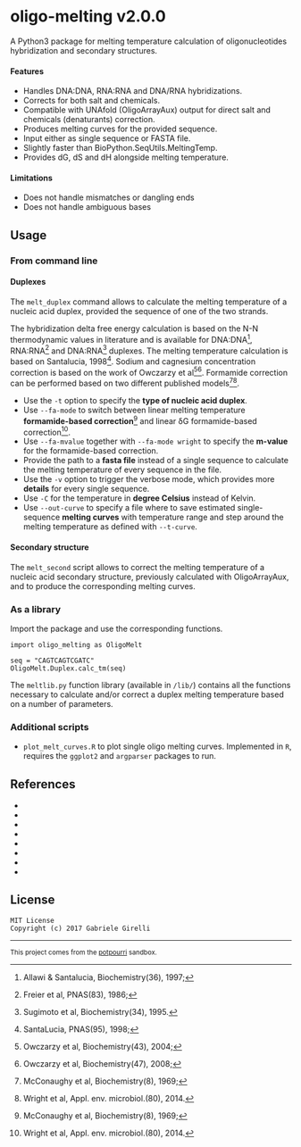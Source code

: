 oligo-melting v2.0.0
===

A Python3 package for melting temperature calculation of oligonucleotides hybridization and secondary structures.

#### Features

* Handles DNA:DNA, RNA:RNA and DNA/RNA hybridizations.
* Corrects for both salt and chemicals.
* Compatible with UNAfold (OligoArrayAux) output for direct salt and chemicals (denaturants) correction.
* Produces melting curves for the provided sequence.
* Input either as single sequence or FASTA file.
* Slightly faster than BioPython.SeqUtils.MeltingTemp.
* Provides dG, dS and dH alongside melting temperature.

#### Limitations

* Does not handle mismatches or dangling ends
* Does not handle ambiguous bases

Usage
---

### From command line

#### Duplexes

The `melt_duplex` command allows to calculate the melting temperature of a nucleic acid duplex, provided the sequence of one of the two strands.

The hybridization delta free energy calculation is based on the N-N thermodynamic values in literature and is available for DNA:DNA[^3], RNA:RNA[^1] and DNA:RNA[^2] duplexes. The melting temperature calculation is based on Santalucia, 1998[^4]. Sodium and cagnesium concentration correction is based on the work of Owczarzy et al[^5][^6]. Formamide correction can be performed based on two different published models[^7][^8].

* Use the `-t` option to specify the **type of nucleic acid duplex**.
* Use `--fa-mode` to switch between linear melting temperature **formamide-based correction**[^7] and linear &delta;G formamide-based correction[^8].
* Use `--fa-mvalue` together with `--fa-mode wright` to specify the **m-value** for the formamide-based correction.
* Provide the path to a **fasta file** instead of a single sequence to calculate the melting temperature of every sequence in the file.
* Use the `-v` option to trigger the verbose mode, which provides more **details** for every single sequence.
* Use `-C` for the temperature in **degree Celsius** instead of Kelvin.
* Use `--out-curve` to specify a file where to save estimated single-sequence **melting curves** with temperature range and step around the melting temperature as defined with `--t-curve`.

#### Secondary structure

The `melt_second` script allows to correct the melting temperature of a nucleic acid secondary structure, previously calculated with OligoArrayAux, and to produce the corresponding melting curves.

### As a library

Import the package and use the corresponding functions.

```python3
import oligo_melting as OligoMelt

seq = "CAGTCAGTCGATC"
OligoMelt.Duplex.calc_tm(seq)
```

The `meltlib.py` function library (available in `/lib/`) contains all the functions necessary to calculate and/or correct a duplex melting temperature based on a number of parameters.

### Additional scripts

* `plot_melt_curves.R` to plot single oligo melting curves. Implemented in `R`, requires the `ggplot2` and `argparser` packages to run.

## References

* [^1]: Freier et al, PNAS(83), 1986;
* [^2]: Sugimoto et al, Biochemistry(34), 1995.
* [^3]: Allawi & Santalucia, Biochemistry(36), 1997;
* [^4]: SantaLucia, PNAS(95), 1998;
* [^5]: Owczarzy et al, Biochemistry(43), 2004;
* [^6]: Owczarzy et al, Biochemistry(47), 2008;
* [^7]: McConaughy et al, Biochemistry(8), 1969;
* [^8]: Wright et al, Appl. env. microbiol.(80), 2014.

License
---

```
MIT License
Copyright (c) 2017 Gabriele Girelli
```

---

<small>This project comes from the [potpourri](https://github.com/ggirelli/potpourri) sandbox.</small>
